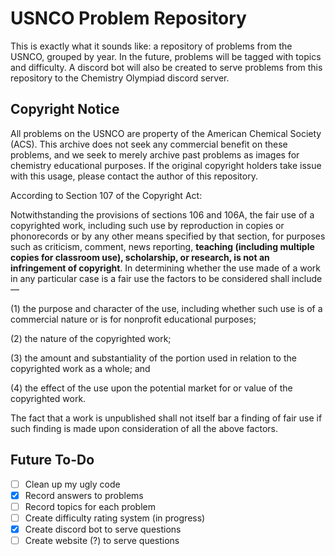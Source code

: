 # USNCO Problem Repository

This is exactly what it sounds like: a repository of problems from the USNCO, grouped by year. In the future, problems will be tagged with topics and difficulty. A discord bot will also be created to serve problems from this repository to the Chemistry Olympiad discord server.

## Copyright Notice

All problems on the USNCO are property of the American Chemical Society (ACS). This archive does not seek any commercial benefit on these problems, and we seek to merely archive past problems as images for chemistry educational purposes. If the original copyright holders take issue with this usage, please contact the author of this repository.

According to Section 107 of the Copyright Act:

Notwithstanding the provisions of sections 106 and 106A, the fair use of a copyrighted work, including such use by reproduction in copies or phonorecords or by any other means specified by that section, for purposes such as criticism, comment, news reporting, **teaching (including multiple copies for classroom use), scholarship, or research, is not an infringement of copyright**. In determining whether the use made of a work in any particular case is a fair use the factors to be considered shall include—

(1) the purpose and character of the use, including whether such use is of a commercial nature or is for nonprofit educational purposes;

(2) the nature of the copyrighted work;

(3) the amount and substantiality of the portion used in relation to the copyrighted work as a whole; and

(4) the effect of the use upon the potential market for or value of the copyrighted work.

The fact that a work is unpublished shall not itself bar a finding of fair use if such finding is made upon consideration of all the above factors.

## Future To-Do
 - [ ] Clean up my ugly code
 - [X] Record answers to problems
 - [ ] Record topics for each problem
 - [ ] Create difficulty rating system (in progress)
 - [X] Create discord bot to serve questions
 - [ ] Create website (?) to serve questions
